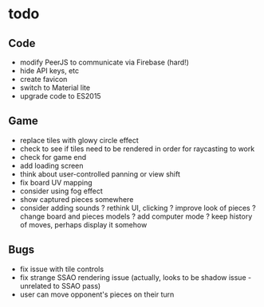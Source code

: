 # todo

## Code
- modify PeerJS to communicate via Firebase (hard!)
- hide API keys, etc
- create favicon
- switch to Material lite
- upgrade code to ES2015

## Game
- replace tiles with glowy circle effect
- check to see if tiles need to be rendered in order for raycasting to work
- check for game end
- add loading screen
- think about user-controlled panning or view shift
- fix board UV mapping
- consider using fog effect
- show captured pieces somewhere
- consider adding sounds
? rethink UI, clicking
? improve look of pieces
? change board and pieces models
? add computer mode
? keep history of moves, perhaps display it somehow

## Bugs
- fix issue with tile controls
- fix strange SSAO rendering issue (actually, looks to be shadow issue - unrelated to SSAO pass)
- user can move opponent's pieces on their turn

